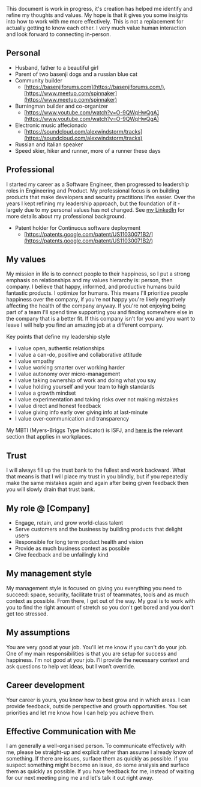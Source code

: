 This document is work in progress, it's creation has helped me identify and refine my thoughts and values. My hope is that it gives you some insights into how to work with me more effectively. This is not a replacement for actually getting to know each other. I very much value human interaction and look forward to connecting in-person.

## Personal

- Husband, father to a beautiful girl
- Parent of two basenji dogs and a russian blue cat
- Community builder
  - [https://basenjiforums.com](https://basenjiforums.com/), [https://www.meetup.com/spinnaker](https://www.meetup.com/spinnaker)
- Burningman builder and co-organizer
  - [https://www.youtube.com/watch?v=O-9QWqHwQgA](https://www.youtube.com/watch?v=O-9QWqHwQgA)
- Electronic music affecionado
  - [https://soundcloud.com/alexwindstorm/tracks](https://soundcloud.com/alexwindstorm/tracks)
- Russian and Italian speaker
- Speed skier, hiker and runner, more of a runner these days

## Professional

I started my career as a Software Engineer, then progressed to leadership roles in Engineering and Product. My professional focus is on building products that make developers and security practitions lifes easier. Over the years I kept refining my leadership approach, but the foundation of it - largely due to my personal values has not changed. See [my LinkedIn](https://www.linkedin.com/in/alexbello/) for more details about my professional background.

- Patent holder for Continuous software deployment
  - [https://patents.google.com/patent/US11030071B2/](https://patents.google.com/patent/US11030071B2/)

## My values 

My mission in life is to connect people to their happiness, so I put a strong emphasis on relationships and my values hierarchy is: person, then company. I believe that happy, informed, and productive humans build fantastic products. I optimize for humans. This means I'll prioritize people happiness over the company, if you're not happy you're likely negatively affecting the health of the company anyway. If you're not enjoying being part of a team I'll spend time supporting you and finding somewhere else in the company that is a better fit. If this company isn't for you and you want to leave I will help you find an amazing job at a different company.

Key points that define my leadership style

- I value open, authentic relationships
- I value a can-do, positive and collaborative attitude
- I value empathy
- I value working smarter over working harder
- I value autonomy over micro-management
- I value taking ownership of work and doing what you say
- I value holding yourself and your team to high standards
- I value a growth mindset
- I value experimentation and taking risks over not making mistakes
- I value direct and honest feedback
- I value giving info early over giving info at last-minute
- I value over-communication and transparency

My MBTI (Myers-Briggs Type Indicator) is ISFJ, and [here is](https://www.16personalities.com/isfjs-at-work) the relevant section that applies in workplaces.

## Trust

I will always fill up the trust bank to the fullest and work backward. What that means is that I will place my trust in you blindly, but if you repeatedly make the same mistakes again and again after being given feedback then you will slowly drain that trust bank.

## My role @ [Company]

- Engage, retain, and grow world-class talent
- Serve customers and the business by building products that delight users
- Responsible for long term product health and vision
- Provide as much business context as possible
- Give feedback and be unfailingly kind

## My management style

My management style is focused on giving you everything you need to succeed: space, security, facilitate trust of teammates, tools and as much context as possible. From there, I get out of the way. My goal is to work with you to find the right amount of stretch so you don't get bored and you don't get too stressed. 

## My assumptions

You are very good at your job. You'll let me know if you can't do your job. One of my main responsibilities is that you are setup for success and happiness. I’m not good at your job. I’ll provide the necessary context and ask questions to help vet ideas, but I won’t override.

## Career development

Your career is yours, you know how to best grow and in which areas. I can provide feedback, outside perspective and growth opportunities. You set priorities and let me know how I can help you achieve them. 

## Effective Communication with Me

I am generally a well-organised person. To communicate effectively with me, please be straight-up and explicit rather than assume I already know of something. If there are issues, surface them as quickly as possible. if you suspect something might become an issue, do some analysis and surface them as quickly as possible. If you have feedback for me, instead of waiting for our next meeting ping me and let's talk it out right away.
